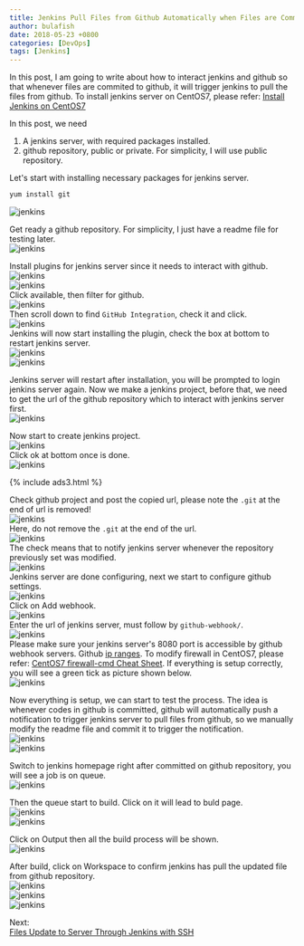```yaml
---
title: Jenkins Pull Files from Github Automatically when Files are Commited to Github
author: bulafish
date: 2018-05-23 +0800
categories: [DevOps]
tags: [Jenkins]
---
```


In this post, I am going to write about how to interact jenkins and github so that whenever files are commited to github, it will trigger jenkins to pull the files from github.  To install jenkins server on CentOS7, please refer: [Install Jenkins on CentOS7](https://www.bulafish.com/devops/2018/05/18/install-jenkins-on-centos7/)

In this post, we need
1. A jenkins server, with required packages installed.
2. github repository, public or private.  For simplicity, I will use public repository.

Let's start with installing necessary packages for jenkins server.
```bash
yum install git
```
![jenkins](/assets/img/2018052323.png)

Get ready a github repository.  For simplicity, I just have a readme file for testing later.  
![jenkins](/assets/img/2018052324.png)

Install plugins for jenkins server since it needs to interact with github.   
![jenkins](/assets/img/2018052325.png)  
![jenkins](/assets/img/2018052326.png)  
Click available, then filter for github.  
![jenkins](/assets/img/2018052327.png)  
Then scroll down to find `GitHub Integration`, check it and click.  
![jenkins](/assets/img/2018052328.png)  
Jenkins will now start installing the plugin, check the box at bottom to restart jenkins server.  
![jenkins](/assets/img/2018052329.png)  
![jenkins](/assets/img/2018052330.png)

Jenkins server will restart after installation, you will be prompted to login jenkins server again.  Now we make a jenkins project, before that, we need to get the url of the github repository which to interact with jenkins server first.  
![jenkins](/assets/img/2018052331.png)

Now start to create jenkins project.  
![jenkins](/assets/img/2018052332.png)  
Click ok at bottom once is done.  
![jenkins](/assets/img/2018052333.png)

{% include ads3.html %}

Check github project and post the copied url, please note the `.git` at the end of url is removed!  
![jenkins](/assets/img/2018052334.png)  
Here, do not remove the `.git` at the end of the url.  
![jenkins](/assets/img/2018052335.png)  
The check means that to notify jenkins server whenever the repository previously set was modified.  
![jenkins](/assets/img/2018052336.png)  
Jenkins server are done configuring, next we start to configure github settings.  
![jenkins](/assets/img/2018052337.png)  
Click on Add webhook.  
![jenkins](/assets/img/2018052338.png)  
Enter the url of jenkins server, must follow by `github-webhook/`.  
![jenkins](/assets/img/2018052339.png)  
Please make sure your jenkins server's 8080 port is accessible by github webhook servers.  Github [ip ranges](https://api.github.com/meta).  To modify firewall in CentOS7, please refer: [CentOS7 firewall-cmd Cheat Sheet](https://www.bulafish.com/centos/2018/04/27/centos7-firewalld-cheat-sheet/).  If everything is setup correctly, you will see a green tick as picture shown below.  
![jenkins](/assets/img/2018052340.png)

Now everything is setup, we can start to test the process.  The idea is whenever codes in github is committed, github will automatically push a notification to trigger jenkins server to pull files from github, so we manually modify the readme file and commit it to trigger the notification.  
![jenkins](/assets/img/2018052341.png)  
![jenkins](/assets/img/2018052342.png)

Switch to jenkins homepage right after committed on github repository, you will see a job is on queue.  
![jenkins](/assets/img/2018052343.png)

Then the queue start to build.  Click on it will lead to buld page.  
![jenkins](/assets/img/2018052344.png)  
![jenkins](/assets/img/2018052347.png)

Click on Output then all the build process will be shown.  
![jenkins](/assets/img/2018052345.png)

After build, click on Workspace to confirm jenkins has pull the updated file from github repository.  
![jenkins](/assets/img/2018052348.png)  
![jenkins](/assets/img/2018052349.png)  
![jenkins](/assets/img/2018052350.png)

Next:  
[Files Update to Server Through Jenkins with SSH ](https://www.bulafish.com/devops/2018/05/24/files-update-to-server-through-jenkins-with-ssh/)
